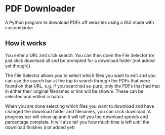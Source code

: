 
# PDF Downloader
A Python program to download PDFs off websites using a GUI made with customtkinter

## How it works
You enter a URL and click search. You can then open the File Selector (or just click download all and be prompted for a download folder [not added yet though]). 

The File Selector allows you to select which files you want to edit and you can use the search bar at the top to search through the PDFs that were found on that URL. e.g. if you searched as-pure, only the PDFs that had that in either their original filenames or link will be showm. These can be selected and edited in batch. 

When you are done selecting which files you want to download and have changed the download folder and filenames, you can click download. A progress bar will show up and it will tell you the download speeds and percentage complete. It will also tell you how much time is left until the download finishes (not added yet)






